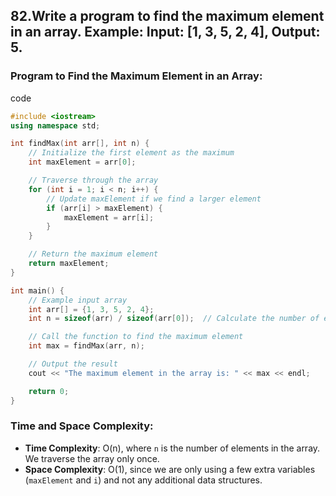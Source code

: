 ## 82.Write a program to find the maximum element in an array. Example: Input: [1, 3, 5, 2, 4], Output: 5.

###  Program to Find the Maximum Element in an Array:
code

```cpp
#include <iostream>
using namespace std;

int findMax(int arr[], int n) {
    // Initialize the first element as the maximum
    int maxElement = arr[0];

    // Traverse through the array
    for (int i = 1; i < n; i++) {
        // Update maxElement if we find a larger element
        if (arr[i] > maxElement) {
            maxElement = arr[i];
        }
    }

    // Return the maximum element
    return maxElement;
}

int main() {
    // Example input array
    int arr[] = {1, 3, 5, 2, 4};
    int n = sizeof(arr) / sizeof(arr[0]);  // Calculate the number of elements in the array

    // Call the function to find the maximum element
    int max = findMax(arr, n);

    // Output the result
    cout << "The maximum element in the array is: " << max << endl;

    return 0;
}
```
### Time and Space Complexity:

- **Time Complexity**: O(n), where `n` is the number of elements in the array. We traverse the array only once.
- **Space Complexity**: O(1), since we are only using a few extra variables (`maxElement` and `i`) and not any additional data structures.

